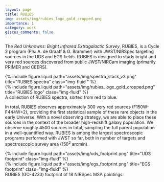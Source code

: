 ```yaml
---
layout: page
title: RUBIES
img: assets/img/rubies_logo_gold_cropped.png
importance: 1
category: work
giscus_comments: false
---
```



The *Red Unknowns: Bright Infrared Extragalactic Survey*, RUBIES, is a Cycle 2 program (PIs: A. de Graaff & G. Brammer) with JWST/NIRSpec targeting sources in the UDS and EGS fields. RUBIES is designed to study bright and very red sources discovered from public JWST/NIRCam imaging (primarily PRIMER and CEERS). 


<div class="row justify-content-sm-center">
    <div class="col-lg-9 mt-3 mt-md-0">
        {% include figure.liquid path="assets/img/spectra_stack_v3.png" title="RUBIES spectra" class="img-fluid " %}
    </div>
    <div class="col-lg-3 mt-3 mt-md-0">
        {% include figure.liquid path="assets/img/rubies_logo_gold_cropped.png" title="RUBIES logo" class="img-fluid" %}
    </div>
</div>
<div class="caption">
    A collection of RUBIES spectra, sorted from red to blue.
</div>


In total, RUBIES observes approximately 300 very red sources (F150W-F444W>2), providing the first statistical sample of these rare objects in the early Universe. With a novel observing strategy, we are able to place these sources in the context of the broader high-redshift galaxy population. We observe roughly 4500 sources in total, sampling the full parent population in a well-quantified way. RUBIES is among the largest spectroscopic programs performed with JWST so far, both in number of targets and spectroscopic survey area (150<sup>2</sup> arcmin).

<div class="row">
    <div class="col-lg mt-3 mt-md-0">
        {% include figure.liquid  path="assets/img/uds_footprint.png" title="UDS footprint" class="img-fluid" %}
    </div>
    <div class="col-lg mt-3 mt-md-0">
        {% include figure.liquid path="assets/img/egs_footprint.png" title="EGS footprint" class="img-fluid" %}
    </div>
</div>
<div class="caption">
    RUBIES (GO-4233) footprint of 18 NIRSpec MSA pointings.
</div>
